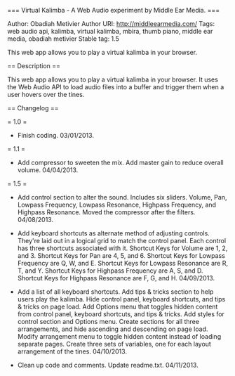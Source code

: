 === Virtual Kalimba - A Web Audio experiment by Middle Ear Media. ===

Author: Obadiah Metivier
Author URI: http://middleearmedia.com/
Tags: web audio api, kalimba, virtual kalimba, mbira, thumb piano, middle ear media, obadiah metivier
Stable tag: 1.5

This web app allows you to play a virtual kalimba in your browser.

== Description ==

This web app allows you to play a virtual kalimba in your browser. It uses the Web Audio API to load audio files into a buffer and trigger them when a user hovers over the tines.

== Changelog ==

= 1.0 =
* Finish coding. 03/01/2013.

= 1.1 =
* Add compressor to sweeten the mix. Add master gain to reduce overall volume. 04/04/2013.

= 1.5 =
* Add control section to alter the sound. Includes six sliders. Volume, Pan, Lowpass Frequency, Lowpass Resonance, Highpass Frequency, and Highpass Resonance. Moved the compressor after the filters.  04/08/2013.

* Add keyboard shortcuts as alternate method of adjusting controls. They're laid out in a logical grid to match the control panel. Each control has three shortcuts associated with it. Shortcut Keys for Volume are 1, 2, and 3. Shortcut Keys for Pan are 4, 5, and 6. Shortcut Keys for Lowpass Frequency are Q, W, and E. Shortcut Keys for Lowpass Resonance are R, T, and Y. Shortcut Keys for Highpass Frequency are A, S, and D. Shortcut Keys for Highpass Resonance are F, G, and H. 04/09/2013.

* Add a list of all keyboard shortcuts. Add tips & tricks section to help users play the kalimba. Hide control panel, keyboard shortcuts, and tips & tricks on page load. Add Options menu that toggles hidden content from control panel, keyboard shortcuts, and tips & tricks. Add styles for control section and Options menu. Create sections for all three arrangements, and hide ascending and descending on page load. Modify arrangement menu to toggle hidden content instead of loading separate pages. Create three sets of variables, one for each layout arrangement of the tines.  04/10/2013.

* Clean up code and comments. Update readme.txt. 04/11/2013.
